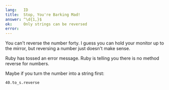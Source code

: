 ```yaml
---
lang:   ID
title:  Stop, You're Barking Mad!
answer: ^\d{1,}$
ok:     Only strings can be reversed
error:  
---
```


You can't reverse the number forty. I guess you can hold your monitor up to the mirror, but reversing a number just doesn't make sense.

Ruby has tossed an error message. Ruby is telling you there is no method reverse for numbers.

Maybe if you turn the number into a string first:

    40.to_s.reverse

